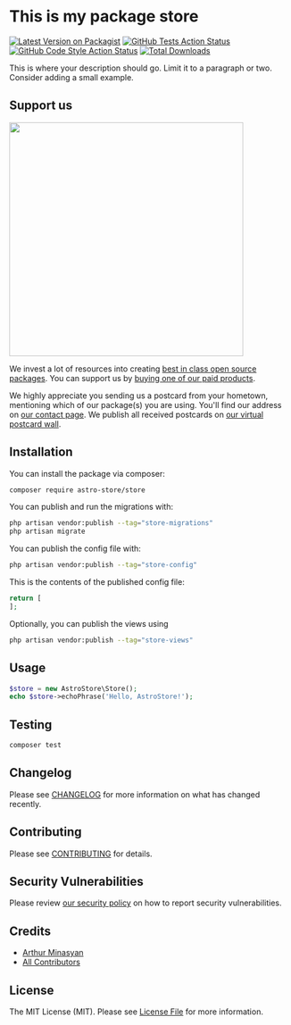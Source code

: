 # This is my package store

[![Latest Version on Packagist](https://img.shields.io/packagist/v/astro-store/store.svg?style=flat-square)](https://packagist.org/packages/astro-store/store)
[![GitHub Tests Action Status](https://img.shields.io/github/actions/workflow/status/astro-store/store/run-tests.yml?branch=main&label=tests&style=flat-square)](https://github.com/astro-store/store/actions?query=workflow%3Arun-tests+branch%3Amain)
[![GitHub Code Style Action Status](https://img.shields.io/github/actions/workflow/status/astro-store/store/fix-php-code-style-issues.yml?branch=main&label=code%20style&style=flat-square)](https://github.com/astro-store/store/actions?query=workflow%3A"Fix+PHP+code+style+issues"+branch%3Amain)
[![Total Downloads](https://img.shields.io/packagist/dt/astro-store/store.svg?style=flat-square)](https://packagist.org/packages/astro-store/store)

This is where your description should go. Limit it to a paragraph or two. Consider adding a small example.

## Support us

[<img src="https://github-ads.s3.eu-central-1.amazonaws.com/store.jpg?t=1" width="419px" />](https://spatie.be/github-ad-click/store)

We invest a lot of resources into creating [best in class open source packages](https://spatie.be/open-source). You can support us by [buying one of our paid products](https://spatie.be/open-source/support-us).

We highly appreciate you sending us a postcard from your hometown, mentioning which of our package(s) you are using. You'll find our address on [our contact page](https://spatie.be/about-us). We publish all received postcards on [our virtual postcard wall](https://spatie.be/open-source/postcards).

## Installation

You can install the package via composer:

```bash
composer require astro-store/store
```

You can publish and run the migrations with:

```bash
php artisan vendor:publish --tag="store-migrations"
php artisan migrate
```

You can publish the config file with:

```bash
php artisan vendor:publish --tag="store-config"
```

This is the contents of the published config file:

```php
return [
];
```

Optionally, you can publish the views using

```bash
php artisan vendor:publish --tag="store-views"
```

## Usage

```php
$store = new AstroStore\Store();
echo $store->echoPhrase('Hello, AstroStore!');
```

## Testing

```bash
composer test
```

## Changelog

Please see [CHANGELOG](CHANGELOG.md) for more information on what has changed recently.

## Contributing

Please see [CONTRIBUTING](CONTRIBUTING.md) for details.

## Security Vulnerabilities

Please review [our security policy](../../security/policy) on how to report security vulnerabilities.

## Credits

- [Arthur Minasyan](https://github.com/astro-store)
- [All Contributors](../../contributors)

## License

The MIT License (MIT). Please see [License File](LICENSE.md) for more information.
